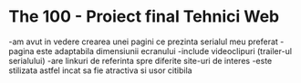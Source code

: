 # The 100 - Proiect final Tehnici Web
-am avut in vedere crearea unei pagini ce prezinta serialul meu preferat
-pagina este adaptabila dimensiunii ecranului
-include videoclipuri (trailer-ul serialului)
-are linkuri de referinta spre diferite site-uri de interes
-este stilizata astfel incat sa fie atractiva si usor citibila
